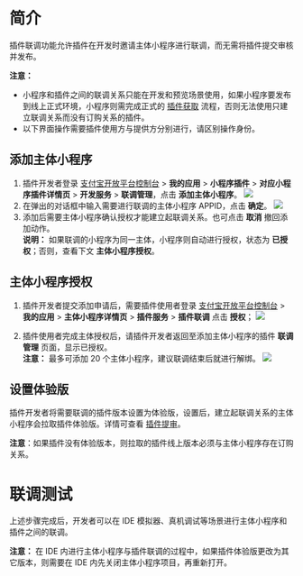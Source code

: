 # 简介
插件联调功能允许插件在开发时邀请主体小程序进行联调，而无需将插件提交审核并发布。

**注意：**
- 小程序和插件之间的联调关系只能在开发和预览场景使用，如果小程序要发布到线上正式环境，小程序则需完成正式的 [插件获取](https://opendocs.alipay.com/mini/plugin/plugin-order) 流程，否则无法使用只建立联调关系而没有订购关系的插件。
- 以下界面操作需要插件使用方与提供方分别进行，请区别操作身份。

## 添加主体小程序

1. 插件开发者登录 [支付宝开放平台控制台](https://openhome.alipay.com/platform/developerIndex.htm) > **我的应用** > **小程序插件** > **对应小程序插件详情页** > **开发服务** > **联调管理**，点击 **添加主体小程序**。
![](https://cdn.nlark.com/yuque/0/2022/png/179989/1653532270199-0dced415-f7a3-4417-9506-d029489f294b.png)   
1. 在弹出的对话框中输入需要进行联调的主体小程序 APPID，点击 **确定**。
![](https://cdn.nlark.com/yuque/0/2022/png/179989/1653532340057-6be368b7-0184-4b6b-b1a8-2e299edb20d9.png)  
1. 添加后需要主体小程序确认授权才能建立起联调关系。也可点击 **取消** 撤回添加动作。<br /> 
**说明：** 如果联调的小程序为同一主体，小程序则自动进行授权，状态为 **已授权**；否则，查看下文 **主体小程序授权**。

## 主体小程序授权

1. 插件开发者提交添加申请后，需要插件使用者登录 [支付宝开放平台控制台](https://openhome.alipay.com/platform/developerIndex.htm) > **我的应用** > **主体小程序详情页** > **插件服务** > **插件联调** 点击 **授权**；
![](https://cdn.nlark.com/yuque/0/2022/png/179989/1653532540891-eea4752d-0aa0-4358-9a39-1046c42dc034.png)

2. 插件使用者完成主体授权后，请插件开发者返回至添加主体小程序的插件 **联调管理** 页面，显示已授权。<br />
**注意：** 最多可添加 20 个主体小程序，建议联调结束后就进行解绑。
![](hhttps://cdn.nlark.com/yuque/0/2022/png/179989/1653532683356-54922774-ca47-46cc-9abe-38514905699e.png) 

## 设置体验版
插件开发者将需要联调的插件版本设置为体验版，设置后，建立起联调关系的主体小程序会拉取插件体验版。详情可查看 [插件提审](https://opendocs.alipay.com/mini/plugin/check)。

**注意**：如果插件没有体验版本，则拉取的插件线上版本必须与主体小程序存在订购关系。

# 联调测试
上述步骤完成后，开发者可以在 IDE 模拟器、真机调试等场景进行主体小程序和插件之间的联调。

**注意：** 在 IDE 内进行主体小程序与插件联调的过程中，如果插件体验版更改为其它版本，则需要在 IDE 内先关闭主体小程序项目，再重新打开。



